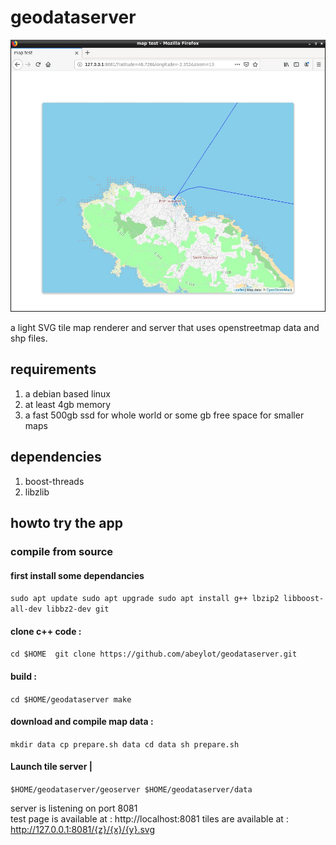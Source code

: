 # geodataserver
![sample](https://raw.githubusercontent.com/abeylot/geodataserver/master/webdoc/map13.jpg)


a light SVG tile map renderer and server that uses openstreetmap data and shp files.

## requirements
1. a debian based linux
2. at least 4gb memory
2. a fast 500gb ssd for whole world or some gb free space for smaller maps
## dependencies
1. boost-threads
2. libzlib

## howto try the app
###  compile from source
#### first install some dependancies

`
    sudo apt update
    sudo apt upgrade
    sudo apt install g++ lbzip2 libboost-all-dev libbz2-dev git
`

	
#### clone c++ code :
`
   cd $HOME 
   git clone https://github.com/abeylot/geodataserver.git
`
#### build :
`
  cd $HOME/geodataserver
  make
`

#### download and compile map data :
`
   mkdir data
   cp prepare.sh data
   cd data
   sh prepare.sh
`
#### Launch tile server | 
`
   $HOME/geodataserver/geoserver $HOME/geodataserver/data
`

server is listening on port 8081<br/>
test page is available at : http://localhost:8081
tiles are available at : http://127.0.0.1:8081/{z}/{x}/{y}.svg 
